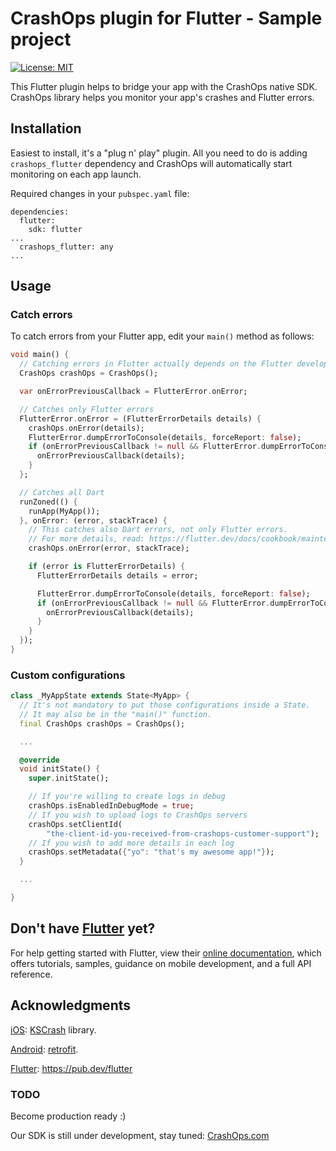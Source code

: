 # CrashOps plugin for Flutter - Sample project

[![License: MIT](https://img.shields.io/badge/License-MIT-yellow.svg)](https://opensource.org/licenses/MIT)

This Flutter plugin helps to bridge your app with the CrashOps native SDK.
CrashOps library helps you monitor your app's crashes and Flutter errors.

## Installation

Easiest to install, it's a "plug n' play" plugin. All you need to do is adding `crashops_flutter` dependency and CrashOps will automatically start monitoring on each app launch.

Required changes in your `pubspec.yaml` file:
```
dependencies:
  flutter:
    sdk: flutter
...
  crashops_flutter: any
...
```

## Usage



### Catch errors

To catch errors from your Flutter app, edit your `main()` method as follows:
```dart
void main() {
  // Catching errors in Flutter actually depends on the Flutter developer's code.
  CrashOps crashOps = CrashOps();

  var onErrorPreviousCallback = FlutterError.onError;

  // Catches only Flutter errors
  FlutterError.onError = (FlutterErrorDetails details) {
    crashOps.onError(details);
    FlutterError.dumpErrorToConsole(details, forceReport: false);
    if (onErrorPreviousCallback != null && FlutterError.dumpErrorToConsole != onErrorPreviousCallback) {
      onErrorPreviousCallback(details);
    }
  };

  // Catches all Dart
  runZoned(() {
    runApp(MyApp());
  }, onError: (error, stackTrace) {
    // This catches also Dart errors, not only Flutter errors.
    // For more details, read: https://flutter.dev/docs/cookbook/maintenance/error-reporting
    crashOps.onError(error, stackTrace);

    if (error is FlutterErrorDetails) {
      FlutterErrorDetails details = error;

      FlutterError.dumpErrorToConsole(details, forceReport: false);
      if (onErrorPreviousCallback != null && FlutterError.dumpErrorToConsole != onErrorPreviousCallback) {
        onErrorPreviousCallback(details);
      }
    }
  });
}
```

### Custom configurations
```dart
class _MyAppState extends State<MyApp> {
  // It's not mandatory to put those configurations inside a State.
  // It may also be in the "main()" function.
  final CrashOps crashOps = CrashOps();

  ...

  @override
  void initState() {
    super.initState();

    // If you're willing to create logs in debug
    crashOps.isEnabledInDebugMode = true;
    // If you wish to upload logs to CrashOps servers
    crashOps.setClientId(
        "the-client-id-you-received-from-crashops-customer-support");
    // If you wish to add more details in each log
    crashOps.setMetadata({"yo": "that's my awesome app!"});
  }

  ...

}
```

## Don't have [Flutter](https://flutter.dev/) yet?

For help getting started with Flutter, view their
[online documentation](https://flutter.dev/docs), which offers tutorials,
samples, guidance on mobile development, and a full API reference.

## Acknowledgments

[iOS](https://github.com/CrashOps/iOS-SDK/): [KSCrash](https://github.com/kstenerud/KSCrash) library.

[Android](https://github.com/CrashOps/Android-SDK/): [retrofit](https://square.github.io/retrofit/).

[Flutter](https://pub.dev/packages/crashops_flutter): https://pub.dev/flutter



### TODO
Become production ready :)

Our SDK is still under development, stay tuned: [CrashOps.com](https://www.crashops.com/)
